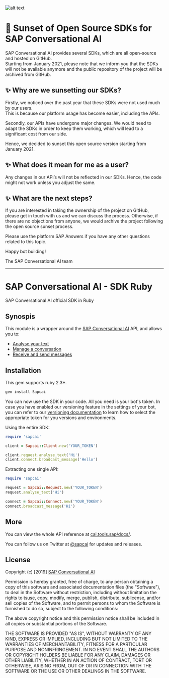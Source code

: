 

[logo]: https://cdn.cai.tools.sap/brand/sapcai/sap-cai-black.svg "SAP Conversational AI"

![alt text][logo]
 
# 🚨 Sunset of Open Source SDKs for SAP Conversational AI 
 
SAP Conversational AI provides several SDKs, which are all open-source and hosted on GitHub.  
Starting from January 2021, please note that we inform you that the SDKs will not be available anymore and the public repository of the project will be archived from GitHub.  

## ✨ Why are we sunsetting our SDKs? 
 
Firstly, we noticed over the past year that these SDKs were not used much by our users.  
This is because our platform usage has become easier, including the APIs. 

Secondly, our APIs have undergone major changes. We would need to adapt the SDKs in order to keep them working, which will lead to a significant cost from our side. 

Hence, we decided to sunset this open source version starting from January 2021.  
 
## ✨ What does it mean for me as a user? 
 
Any changes in our API’s will not be reflected in our SDKs. Hence, the code might not work unless you adjust the same.  

## ✨ What are the next steps? 
 
If you are interested in taking the ownership of the project on GitHub, please get in touch with us and we can discuss the process. Otherwise, if there are no objections from anyone, we would archive the project following the open source sunset process.  

Please use the platform SAP Answers if you have any other questions related to this topic. 
 
Happy bot building! 
 
The SAP Conversational AI team

---

# SAP Conversational AI - SDK Ruby

SAP Conversational AI official SDK in Ruby

## Synospis

This module is a wrapper around the [SAP Conversational AI](https://cai.tools.sap) API, and allows you to:
* [Analyse your text](https://github.com/SAPConversationalAI/SDK-Ruby/wiki/01---Analyse-text)
* [Manage a conversation](https://github.com/SAPConversationalAI/SDK-Ruby/wiki/02---Manage-conversation)
* [Receive and send messages](https://github.com/SAPConversationalAI/SDK-Ruby/wiki/03---Receive-and-send-messages)

## Installation

This gem supports ruby 2.3+.

```bash
gem install Sapcai
```

You can now use the SDK in your code. All you need is your bot's token. In case you have enabled our versioning feature in the settings of your bot, you can refer to our [versioning documentation](https://cai.tools.sap/docs/concepts/versioning) to learn how to select the appropriate token for you versions and environments.

Using the entire SDK:
```ruby
require 'sapcai'

client = Sapcai::Client.new('YOUR_TOKEN')

client.request.analyse_text('Hi')
client.connect.broadcast_message('Hello')
```

Extracting one single API:
```ruby
require 'sapcai'

request = Sapcai::Request.new('YOUR_TOKEN')
request.analyse_text('Hi')

connect = Sapcai::Connect.new('YOUR_TOKEN')
connect.broadcast_message('Hi')
```

## More

You can view the whole API reference at [cai.tools.sap/docs/](https://cai.tools.sap/docs/api-reference).

You can follow us on Twitter at [@sapcai](https://twitter.com/sapcai) for updates and releases.


## License

Copyright (c) [2019] [SAP Conversational AI](https://cai.tools.sap)

Permission is hereby granted, free of charge, to any person obtaining a copy
of this software and associated documentation files (the "Software"), to deal
in the Software without restriction, including without limitation the rights
to tsuse, copy, modify, merge, publish, distribute, sublicense, and/or sell
copies of the Software, and to permit persons to whom the Software is
furnished to do so, subject to the following conditions:

The above copyright notice and this permission notice shall be included in all
copies or substantial portions of the Software.

THE SOFTWARE IS PROVIDED "AS IS", WITHOUT WARRANTY OF ANY KIND, EXPRESS OR
IMPLIED, INCLUDING BUT NOT LIMITED TO THE WARRANTIES OF MERCHANTABILITY,
FITNESS FOR A PARTICULAR PURPOSE AND NONINFRINGEMENT. IN NO EVENT SHALL THE
AUTHORS OR COPYRIGHT HOLDERS BE LIABLE FOR ANY CLAIM, DAMAGES OR OTHER
LIABILITY, WHETHER IN AN ACTION OF CONTRACT, TORT OR OTHERWISE, ARISING FROM,
OUT OF OR IN CONNECTION WITH THE SOFTWARE OR THE USE OR OTHER DEALINGS IN THE
SOFTWARE.
